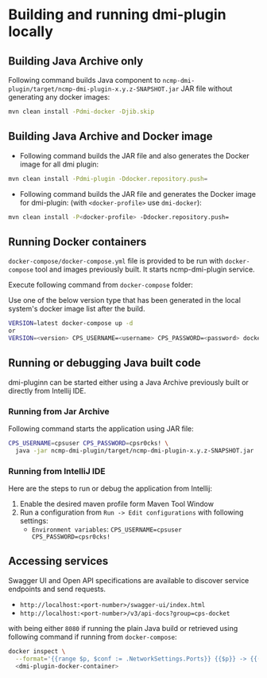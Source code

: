 # Building and running dmi-plugin locally

## Building Java Archive only

Following command builds Java component to `ncmp-dmi-plugin/target/ncmp-dmi-plugin-x.y.z-SNAPSHOT.jar` JAR file
without generating any docker images:  

```bash
mvn clean install -Pdmi-docker -Djib.skip
```

## Building Java Archive and Docker image

* Following command builds the JAR file and also generates the Docker image for all dmi plugin:

```bash
mvn clean install -Pdmi-plugin -Ddocker.repository.push=
```

* Following command builds the JAR file and generates the Docker image for dmi-plugin:
  (with `<docker-profile>` use `dmi-docker`):

```bash
mvn clean install -P<docker-profile> -Ddocker.repository.push=
```

## Running Docker containers

`docker-compose/docker-compose.yml` file is provided to be run with `docker-compose` tool and images previously built.
It starts ncmp-dmi-plugin service.

Execute following command from `docker-compose` folder:

Use one of the below version type that has been generated in the local system's docker image list after the build.
```bash
VERSION=latest docker-compose up -d
or
VERSION=<version> CPS_USERNAME=<username> CPS_PASSWORD=<password> docker-compose up -d
``` 

## Running or debugging Java built code

dmi-pluginn can be started either using a Java Archive previously built or directly from Intellij IDE.

### Running from Jar Archive

Following command starts the application using JAR file:

```bash
CPS_USERNAME=cpsuser CPS_PASSWORD=cpsr0cks! \
  java -jar ncmp-dmi-plugin/target/ncmp-dmi-plugin-x.y.z-SNAPSHOT.jar
```

### Running from IntelliJ IDE

Here are the steps to run or debug the application from Intellij:

1. Enable the desired maven profile form Maven Tool Window
2. Run a configuration from `Run -> Edit configurations` with following settings:
   * `Environment variables`: `CPS_USERNAME=cpsuser CPS_PASSWORD=cpsr0cks!`

## Accessing services

Swagger UI and Open API specifications are available to discover service endpoints and send requests.

* `http://localhost:<port-number>/swagger-ui/index.html`
* `http://localhost:<port-number>/v3/api-docs?group=cps-docket`

with <port-number> being either `8080` if running the plain Java build or retrieved using following command
if running from `docker-compose`:

```bash
docker inspect \
  --format='{{range $p, $conf := .NetworkSettings.Ports}} {{$p}} -> {{(index $conf 0).HostPort}} {{end}}' \
  <dmi-plugin-docker-container>
```

